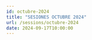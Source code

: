 ```yaml
---
id: octubre-2024
title: "SESIONES OCTUBRE 2024"
url: /sessions/octubre-2024
date: 2024-09-17T10:00:00
---
```

